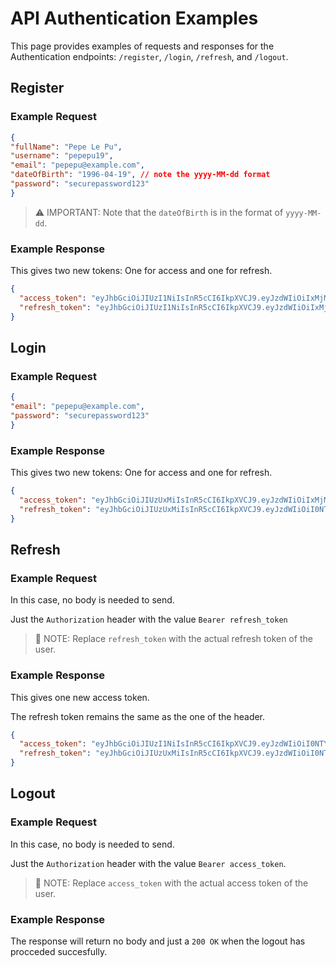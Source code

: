 # API Authentication Examples

This page provides examples of requests and responses for the Authentication endpoints: `/register`, `/login`, `/refresh`, and `/logout`.

## Register

### Example Request

```json
{
"fullName": "Pepe Le Pu",
"username": "pepepu19",
"email": "pepepu@example.com",
"dateOfBirth": "1996-04-19", // note the yyyy-MM-dd format
"password": "securepassword123"
}
```

> ⚠️ IMPORTANT: Note that the `dateOfBirth` is in the format of `yyyy-MM-dd`.

### Example Response 

This gives two new tokens: One for access and one for refresh.

```json
{
  "access_token": "eyJhbGciOiJIUzI1NiIsInR5cCI6IkpXVCJ9.eyJzdWIiOiIxMjM0NTY3ODkwIiwibmFtZSI6IkpvaG4gRG9lIiwiaWF0IjoxNTE2MjM5MDIyfQ.SflKxwRJSMeKKF2QT4fwpMeJf36POk6yJV_adQssw5c",
  "refresh_token": "eyJhbGciOiJIUzI1NiIsInR5cCI6IkpXVCJ9.eyJzdWIiOiIxMjM0NTY3ODkwIiwibmFtZSI6IlJlZnJlc2ggVG9rZW4iLCJpYXQiOjE2OTcxMDYwMDAsImV4cCI6MTY5NzE5MjQwMH0.KP8QQ5Wfx5sFkfi2RHOfZgNy5JGcULXE6B0ybdplJaM"
}
```

## Login 

### Example Request

```json
{
"email": "pepepu@example.com",
"password": "securepassword123"
}
```

### Example Response 

This gives two new tokens: One for access and one for refresh.

```json
{
  "access_token": "eyJhbGciOiJIUzUxMiIsInR5cCI6IkpXVCJ9.eyJzdWIiOiIxMjM0NTY3ODkwIiwibmFtZSI6IkpvaG4gRG9lIiwicm9sZXMiOlsiVVNFUiIsIkFETUlOIl0sImlhdCI6MTY5NzExMDAwMCwiZXhwIjoxNjk3MTEzNjAwfQ.TJVA95OrM7E2cBab30RMHrHDcEfxjoYZgeFONFh7HgQ",
  "refresh_token": "eyJhbGciOiJIUzUxMiIsInR5cCI6IkpXVCJ9.eyJzdWIiOiI0NTY3ODkwMTIzIiwibmFtZSI6IlJlZnJlc2ggVG9rZW4iLCJpYXQiOjE2OTcxMTAwMDAsImV4cCI6MTY5NzE5NjAwMH0.FJRXKp0qq7J9Md2OeFJzhdCT7qN4P_vNyoZRrfYkAkE"
}
```
## Refresh 

### Example Request

In this case, no body is needed to send. 

Just the `Authorization` header with the value `Bearer refresh_token`

> 📌 NOTE: Replace `refresh_token` with the actual refresh token of the user. 

### Example Response 

This gives one new access token.

The refresh token remains the same as the one of the header.

```json
{
  "access_token": "eyJhbGciOiJIUzI1NiIsInR5cCI6IkpXVCJ9.eyJzdWIiOiI0NTY3ODkwMTIzIiwibmFtZSI6IkphbmUgRG9lIiwicm9sZXMiOlsiVVNFUiJdLCJpYXQiOjE2OTcxMTAwMDAsImV4cCI6MTY5NzExMzYwMH0.sFbJqcjNVb9YJ8Rf0pUbV6XIo3PaAwFZ2s5slOqgZPY",
  "refresh_token": "eyJhbGciOiJIUzUxMiIsInR5cCI6IkpXVCJ9.eyJzdWIiOiI0NTY3ODkwMTIzIiwibmFtZSI6IlJlZnJlc2ggVG9rZW4iLCJpYXQiOjE2OTcxMTAwMDAsImV4cCI6MTY5NzE5NjAwMH0.FJRXKp0qq7J9Md2OeFJzhdCT7qN4P_vNyoZRrfYkAkE"
}
```

## Logout

### Example Request

In this case, no body is needed to send. 

Just the `Authorization` header with the value `Bearer access_token`.

> 📌 NOTE: Replace `access_token` with the actual access token of the user. 

### Example Response

The response will return no body and just a `200 OK` when the logout has procceded succesfully.
